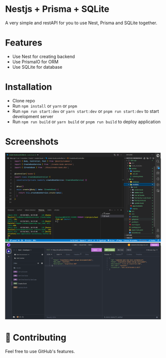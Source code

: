 # Nestjs +  Prisma + SQLite

A very simple and restAPI for you to use Nest, Prisma and SQLite together.

# Features

-  Use Nest for creating backend
-   Use PrismaIO for ORM 
-   Use SQLite for database

# Installation

-   Clone repo
-   Run `npm install` or `yarn` or `pnpm`
-   Run `npm run start:dev` or `yarn start:dev` or  `pnpm run start:dev` to start development server
-   Run `npm run build` or `yarn build`  or  `pnpm run build` to deploy application


# Screenshots
![ScreenShot 01](/public/01.png)
![ScreenShot 02](/public/02.png)

# 🧦 Contributing
Feel free to use GitHub's features.